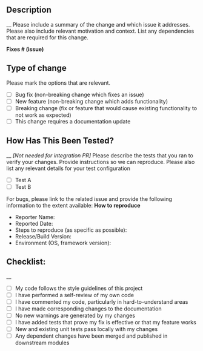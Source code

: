 ## Description
__
Please include a summary of the change and which issue it addresses. Please also include relevant motivation and context. List any dependencies that are required for this change.

**Fixes # (issue)**

## Type of change
Please mark the options that are relevant.

- [ ] Bug fix (non-breaking change which fixes an issue)
- [ ] New feature (non-breaking change which adds functionality)
- [ ] Breaking change (fix or feature that would cause existing functionality to not work as expected)
- [ ] This change requires a documentation update

## How Has This Been Tested?
__
_[Not needed for integration PR]_
Please describe the tests that you ran to verify your changes. Provide instructions so we can reproduce. Please also list any relevant details for your test configuration

- [ ] Test A
- [ ] Test B

For bugs, please link to the related issue and provide the following information to the extent available:
**How to reproduce**
- Reporter Name: 
- Reported Date:  
- Steps to reproduce (as specific as possible):
- Release/Build Version: 
- Environment (OS, framework version):

## Checklist:
__
- [ ] My code follows the style guidelines of this project
- [ ] I have performed a self-review of my own code
- [ ] I have commented my code, particularly in hard-to-understand areas
- [ ] I have made corresponding changes to the documentation
- [ ] No new warnings are generated by my changes
- [ ] I have added tests that prove my fix is effective or that my feature works
- [ ] New and existing unit tests pass locally with my changes
- [ ] Any dependent changes have been merged and published in downstream modules
